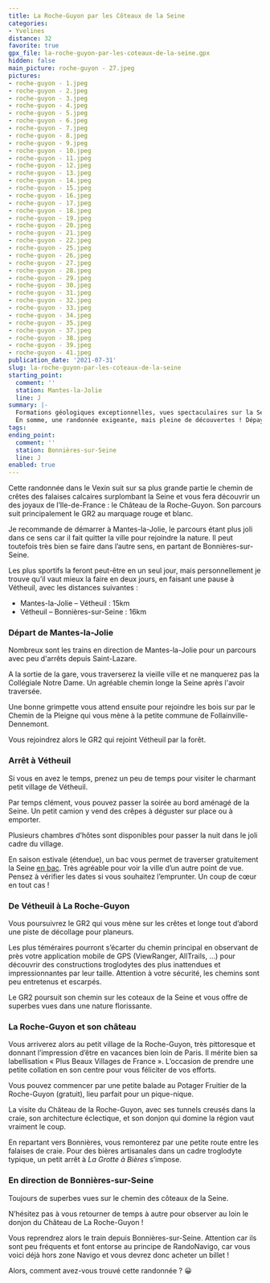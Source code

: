 ```yaml
---
title: La Roche-Guyon par les Côteaux de la Seine
categories:
- Yvelines
distance: 32
favorite: true
gpx_file: la-roche-guyon-par-les-coteaux-de-la-seine.gpx
hidden: false
main_picture: roche-guyon - 27.jpeg
pictures:
- roche-guyon - 1.jpeg
- roche-guyon - 2.jpeg
- roche-guyon - 3.jpeg
- roche-guyon - 4.jpeg
- roche-guyon - 5.jpeg
- roche-guyon - 6.jpeg
- roche-guyon - 7.jpeg
- roche-guyon - 8.jpeg
- roche-guyon - 9.jpeg
- roche-guyon - 10.jpeg
- roche-guyon - 11.jpeg
- roche-guyon - 12.jpeg
- roche-guyon - 13.jpeg
- roche-guyon - 14.jpeg
- roche-guyon - 15.jpeg
- roche-guyon - 16.jpeg
- roche-guyon - 17.jpeg
- roche-guyon - 18.jpeg
- roche-guyon - 19.jpeg
- roche-guyon - 20.jpeg
- roche-guyon - 21.jpeg
- roche-guyon - 22.jpeg
- roche-guyon - 25.jpeg
- roche-guyon - 26.jpeg
- roche-guyon - 27.jpeg
- roche-guyon - 28.jpeg
- roche-guyon - 29.jpeg
- roche-guyon - 30.jpeg
- roche-guyon - 31.jpeg
- roche-guyon - 32.jpeg
- roche-guyon - 33.jpeg
- roche-guyon - 34.jpeg
- roche-guyon - 35.jpeg
- roche-guyon - 37.jpeg
- roche-guyon - 38.jpeg
- roche-guyon - 39.jpeg
- roche-guyon - 41.jpeg
publication_date: '2021-07-31'
slug: la-roche-guyon-par-les-coteaux-de-la-seine
starting_point:
  comment: ''
  station: Mantes-la-Jolie
  line: J
summary: |-
  Formations géologiques exceptionnelles, vues spectaculaires sur la Seine, patrimoine historique surprenant, constructions troglodytes, une flore riche et variée… et du dénivelé !
  En somme, une randonnée exigeante, mais pleine de découvertes ! Dépaysement garanti.
tags:
ending_point:
  comment: ''
  station: Bonnières-sur-Seine
  line: J
enabled: true
---
```


Cette randonnée dans le Vexin suit sur sa plus grande partie le chemin de crêtes des falaises calcaires surplombant la Seine et vous fera découvrir un des joyaux de l’Ile-de-France : le Château de la Roche-Guyon. Son parcours suit principalement le GR2 au marquage rouge et blanc.

Je recommande de démarrer à Mantes-la-Jolie, le parcours étant plus joli dans ce sens car il fait quitter la ville pour rejoindre la nature. Il peut toutefois très bien se faire dans l’autre sens, en
partant de Bonnières-sur-Seine.

Les plus sportifs la feront peut-être en un seul jour, mais personnellement je trouve qu’il vaut mieux la faire en deux jours, en faisant une pause à Vétheuil, avec les distances suivantes :

* Mantes-la-Jolie – Vétheuil : 15km
* Vétheuil – Bonnières-sur-Seine : 16km

### Départ de Mantes-la-Jolie

Nombreux sont les trains en direction de Mantes-la-Jolie pour un parcours avec peu d'arrêts depuis Saint-Lazare.

A la sortie de la gare, vous traverserez la vieille ville et ne manquerez pas la Collégiale Notre Dame. Un agréable chemin longe la Seine après l'avoir traversée.

Une bonne grimpette vous attend ensuite pour rejoindre les bois sur par le Chemin de la Pleigne qui vous mène à la petite commune de Follainville-Dennemont.

Vous rejoindrez alors le GR2 qui rejoint Vétheuil par la forêt.

### Arrêt à Vétheuil

Si vous en avez le temps, prenez un peu de temps pour visiter le charmant petit village de Vétheuil.

Par temps clément, vous pouvez passer la soirée au bord aménagé de la Seine. Un petit camion y vend des crêpes à déguster sur place ou à emporter.

Plusieurs chambres d’hôtes sont disponibles pour passer la nuit
dans le joli cadre du village.

En saison estivale (étendue), un bac vous permet de traverser gratuitement la Seine [en bac](https://mairie-vetheuil.fr/services-et-demarches/transport/le-bac-saison-2021). Très agréable pour voir la ville d’un autre point de vue. Pensez à vérifier les dates si vous souhaitez l’emprunter. Un coup de cœur en tout cas !

### De Vétheuil à La Roche-Guyon

Vous poursuivrez le GR2 qui vous mène sur les crêtes et longe
tout d’abord une piste de décollage pour planeurs.

Les plus téméraires pourront s’écarter du chemin principal en observant de près votre application mobile de GPS (ViewRanger, AllTrails, …) pour découvrir des constructions troglodytes des plus inattendues et impressionnantes par leur taille. Attention à votre sécurité, les chemins sont peu entretenus et escarpés.

Le GR2 poursuit son chemin sur les coteaux de la Seine et vous offre de superbes vues dans une nature florissante.

### La Roche-Guyon et son château

Vous arriverez alors au petit village de la Roche-Guyon, très pittoresque et donnant l’impression d’être en vacances bien loin
de Paris. Il mérite bien sa labellisation « Plus Beaux Villages de France ».
L’occasion de prendre une petite collation en son centre pour vous féliciter de vos efforts.

Vous pouvez commencer par une petite balade au Potager Fruitier de la Roche-Guyon (gratuit), lieu parfait pour un pique-nique.

La visite du Château de la Roche-Guyon, avec ses tunnels creusés dans la craie, son architecture éclectique, et son donjon qui domine la région vaut vraiment le coup.

En repartant vers Bonnières, vous remonterez par une petite route entre les falaises de craie.
Pour des bières artisanales dans un cadre troglodyte typique, un petit arrêt à
*La Grotte à Bières* s’impose.

### En direction de Bonnières-sur-Seine

Toujours de superbes vues sur le chemin des côteaux de la Seine.

N’hésitez pas à vous retourner de temps à autre pour observer au loin le donjon du Château de La Roche-Guyon !

Vous reprendrez alors le train depuis Bonnières-sur-Seine. Attention car ils sont peu fréquents et font entorse au principe de RandoNavigo, car vous voici déjà hors zone Navigo et vous devrez donc acheter un billet !

Alors, comment avez-vous trouvé cette randonnée ? 😀
